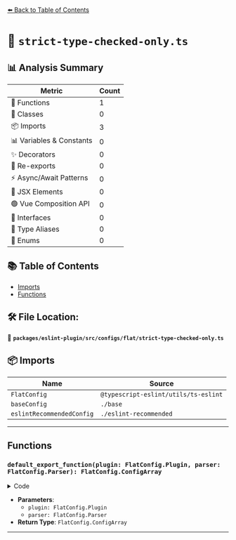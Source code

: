 [⬅️ Back to Table of Contents](../../../../../index.md)

# 📄 `strict-type-checked-only.ts`

## 📊 Analysis Summary

| Metric | Count |
|--------|-------|
| 🔧 Functions | 1 |
| 🧱 Classes | 0 |
| 📦 Imports | 3 |
| 📊 Variables & Constants | 0 |
| ✨ Decorators | 0 |
| 🔄 Re-exports | 0 |
| ⚡ Async/Await Patterns | 0 |
| 💠 JSX Elements | 0 |
| 🟢 Vue Composition API | 0 |
| 📐 Interfaces | 0 |
| 📑 Type Aliases | 0 |
| 🎯 Enums | 0 |

## 📚 Table of Contents

- [Imports](#imports)
- [Functions](#functions)

## 🛠️ File Location:
📂 **`packages/eslint-plugin/src/configs/flat/strict-type-checked-only.ts`**

## 📦 Imports

| Name | Source |
|------|--------|
| `FlatConfig` | `@typescript-eslint/utils/ts-eslint` |
| `baseConfig` | `./base` |
| `eslintRecommendedConfig` | `./eslint-recommended` |


---

## Functions

### `default_export_function(plugin: FlatConfig.Plugin, parser: FlatConfig.Parser): FlatConfig.ConfigArray`

<details><summary>Code</summary>

```ts
(
  plugin: FlatConfig.Plugin,
  parser: FlatConfig.Parser,
): FlatConfig.ConfigArray => [
  baseConfig(plugin, parser),
  eslintRecommendedConfig(plugin, parser),
  {
    name: 'typescript-eslint/strict-type-checked-only',
    rules: {
      '@typescript-eslint/await-thenable': 'error',
      '@typescript-eslint/no-array-delete': 'error',
      '@typescript-eslint/no-base-to-string': 'error',
      '@typescript-eslint/no-confusing-void-expression': 'error',
      '@typescript-eslint/no-deprecated': 'error',
      '@typescript-eslint/no-duplicate-type-constituents': 'error',
      '@typescript-eslint/no-floating-promises': 'error',
      '@typescript-eslint/no-for-in-array': 'error',
      'no-implied-eval': 'off',
      '@typescript-eslint/no-implied-eval': 'error',
      '@typescript-eslint/no-meaningless-void-operator': 'error',
      '@typescript-eslint/no-misused-promises': 'error',
      '@typescript-eslint/no-misused-spread': 'error',
      '@typescript-eslint/no-mixed-enums': 'error',
      '@typescript-eslint/no-redundant-type-constituents': 'error',
      '@typescript-eslint/no-unnecessary-boolean-literal-compare': 'error',
      '@typescript-eslint/no-unnecessary-condition': 'error',
      '@typescript-eslint/no-unnecessary-template-expression': 'error',
      '@typescript-eslint/no-unnecessary-type-arguments': 'error',
      '@typescript-eslint/no-unnecessary-type-assertion': 'error',
      '@typescript-eslint/no-unnecessary-type-parameters': 'error',
      '@typescript-eslint/no-unsafe-argument': 'error',
      '@typescript-eslint/no-unsafe-assignment': 'error',
      '@typescript-eslint/no-unsafe-call': 'error',
      '@typescript-eslint/no-unsafe-enum-comparison': 'error',
      '@typescript-eslint/no-unsafe-member-access': 'error',
      '@typescript-eslint/no-unsafe-return': 'error',
      '@typescript-eslint/no-unsafe-unary-minus': 'error',
      'no-throw-literal': 'off',
      '@typescript-eslint/only-throw-error': 'error',
      'prefer-promise-reject-errors': 'off',
      '@typescript-eslint/prefer-promise-reject-errors': 'error',
      '@typescript-eslint/prefer-reduce-type-parameter': 'error',
      '@typescript-eslint/prefer-return-this-type': 'error',
      '@typescript-eslint/related-getter-setter-pairs': 'error',
      'require-await': 'off',
      '@typescript-eslint/require-await': 'error',
      '@typescript-eslint/restrict-plus-operands': [
        'error',
        {
          allowAny: false,
          allowBoolean: false,
          allowNullish: false,
          allowNumberAndString: false,
          allowRegExp: false,
        },
      ],
      '@typescript-eslint/restrict-template-expressions': [
        'error',
        {
          allowAny: false,
          allowBoolean: false,
          allowNever: false,
          allowNullish: false,
          allowNumber: false,
          allowRegExp: false,
        },
      ],
      'no-return-await': 'off',
      '@typescript-eslint/return-await': [
        'error',
        'error-handling-correctness-only',
      ],
      '@typescript-eslint/unbound-method': 'error',
      '@typescript-eslint/use-unknown-in-catch-callback-variable': 'error',
    },
  },
]
```
</details>

- **Parameters**:
  - `plugin: FlatConfig.Plugin`
  - `parser: FlatConfig.Parser`
- **Return Type**: `FlatConfig.ConfigArray`

---